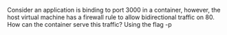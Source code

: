 Consider an application is binding to port 3000 in a container, however, the host virtual machine has a firewall rule to allow bidirectional traffic on 80. How can the container serve this traffic?
Using the flag -p

